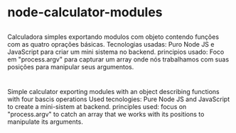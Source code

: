 # node-calculator-modules
##
Calculadora simples exportando modulos com objeto contendo funções com as quatro oprações básicas.
Tecnologias usadas: Puro Node JS e JavaScript para criar um mini sistema no backend.
principios usado: Foco em "process.argv" para capturar um array onde nós trabalhamos com suas posições para manipular seus argumentos.

#

Simple calculator exporting modules with an object describing functions with four bascis operations
Used tecnologies: Pure Node JS and JavaScript to create a mini-sistem at backend.
principles used: focus on "process.argv" to catch an array that we works with its positions to manipulate its arguments. 

